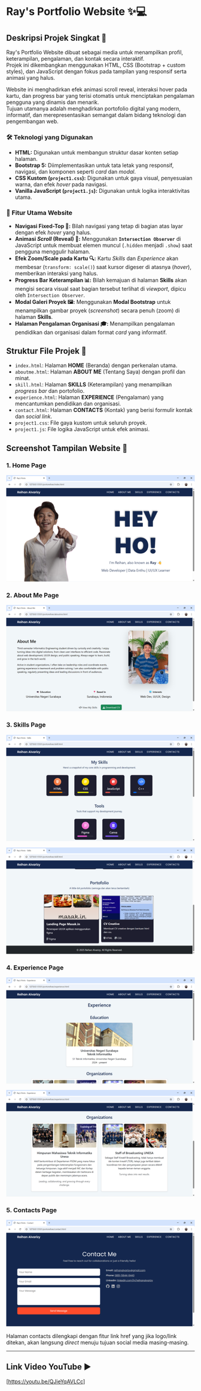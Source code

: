 # Ray's Portfolio Website ✨💻

## Deskripsi Projek Singkat 📝
Ray's Portfolio Website dibuat sebagai media untuk menampilkan profil, keterampilan, pengalaman, dan kontak secara interaktif.  
Projek ini dikembangkan menggunakan HTML, CSS (Bootstrap + custom styles), dan JavaScript dengan fokus pada tampilan yang responsif serta animasi yang halus.  

Website ini menghadirkan efek animasi scroll reveal, interaksi hover pada kartu, dan progress bar yang terisi otomatis untuk menciptakan pengalaman pengguna yang dinamis dan menarik.  
Tujuan utamanya adalah menghadirkan portofolio digital yang modern, informatif, dan merepresentasikan semangat dalam bidang teknologi dan pengembangan web.

### 🛠️ Teknologi yang Digunakan

* **HTML:** Digunakan untuk membangun struktur dasar konten setiap halaman.
* **Bootstrap 5:** Diimplementasikan untuk tata letak yang responsif, navigasi, dan komponen seperti *card* dan *modal*.
* **CSS Kustom (`project1.css`):** Digunakan untuk gaya visual, penyesuaian warna, dan efek *hover* pada navigasi.
* **Vanilla JavaScript (`project1.js`):** Digunakan untuk logika interaktivitas utama.

### 🌟 Fitur Utama Website

* **Navigasi Fixed-Top 🧭:** Bilah navigasi yang tetap di bagian atas layar dengan efek *hover* yang halus.
* **Animasi *Scroll* (Reveal) 📜:** Menggunakan **`Intersection Observer`** di JavaScript untuk membuat elemen muncul (`.hidden` menjadi `.show`) saat pengguna menggulir halaman.
* **Efek Zoom/Scale pada Kartu 🔍:** Kartu *Skills* dan *Experience* akan membesar (`transform: scale()`) saat kursor digeser di atasnya (*hover*), memberikan interaksi yang halus.
* **Progress Bar Keterampilan 📊:** Bilah kemajuan di halaman **Skills** akan mengisi secara visual saat bagian tersebut terlihat di *viewport*, dipicu oleh `Intersection Observer`.
* **Modal Galeri Proyek 🖼️:** Menggunakan **Modal Bootstrap** untuk menampilkan gambar proyek (*screenshot*) secara penuh (zoom) di halaman **Skills**.
* **Halaman Pengalaman Organisasi 🎓:** Menampilkan pengalaman pendidikan dan organisasi dalam format *card* yang informatif.

## Struktur File Projek 📁

* `index.html`: Halaman **HOME** (Beranda) dengan perkenalan utama.
* `aboutme.html`: Halaman **ABOUT ME** (Tentang Saya) dengan profil dan minat.
* `skill.html`: Halaman **SKILLS** (Keterampilan) yang menampilkan *progress bar* dan portofolio.
* `experience.html`: Halaman **EXPERIENCE** (Pengalaman) yang mencantumkan pendidikan dan organisasi.
* `contact.html`: Halaman **CONTACTS** (Kontak) yang berisi formulir kontak dan *social link*.
* `project1.css`: File gaya kustom untuk seluruh proyek.
* `project1.js`: File logika JavaScript untuk efek animasi.

## Screenshot Tampilan Website 📸

### 1. Home Page

![Home Page Screenshot](screenshots/home.png)

### 2. About Me Page

![About Me Page Screenshot](screenshots/aboutme.png)

### 3. Skills Page

![Skills Page Screenshot (Programming & Tools)](screenshots/skill1.png)

![Skills Page Screenshot (Portfolio)](screenshots/skill2.png)

### 4. Experience Page

![Experience Page Screenshot (Education)](screenshots/experience1.png)

![Experience Page Screenshot (Organizations)](screenshots/experience2.png)

### 5. Contacts Page

![Contacts Page Screenshot](screenshots/contact.png)

Halaman contacts dilengkapi dengan fitur link href yang jika logo/link ditekan, akan langsung <i>direct</i> menuju tujuan social media masing-masing. 

---

## Link Video YouTube ▶️
[https://youtu.be/QJieYqAVLCc]
